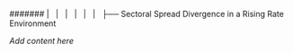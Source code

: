 ####### |   |   |   |   |   |   ├── Sectoral Spread Divergence in a Rising Rate Environment

*Add content here*